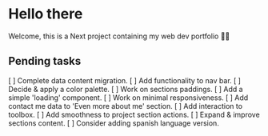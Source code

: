 # Hello there

Welcome, this is a Next project containing my web dev portfolio 👨‍💻

## Pending tasks

[ ] Complete data content migration.
[ ] Add functionality to nav bar.
[ ] Decide & apply a color palette.
[ ] Work on sections paddings.
[ ] Add a simple 'loading' component.
[ ] Work on minimal responsiveness.
[ ] Add contact me data to 'Even more about me' section.
[ ] Add interaction to toolbox.
[ ] Add smoothness to project section actions.
[ ] Expand & improve sections content.
[ ] Consider adding spanish language version.
